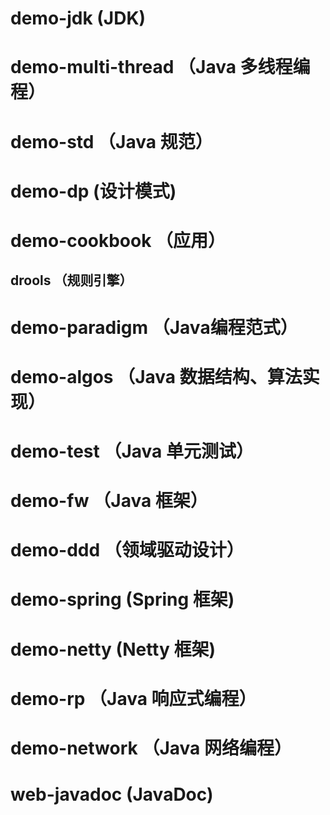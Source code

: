 
# demo-jdk (JDK)
# demo-multi-thread （Java 多线程编程）
# demo-std （Java 规范）
# demo-dp (设计模式)
# demo-cookbook （应用）
## drools （规则引擎）
# demo-paradigm （Java编程范式）
# demo-algos （Java 数据结构、算法实现）
# demo-test （Java 单元测试）
# demo-fw （Java 框架）
# demo-ddd （领域驱动设计）
# demo-spring (Spring 框架)
# demo-netty (Netty 框架)
# demo-rp （Java 响应式编程）
# demo-network （Java 网络编程）

# web-javadoc (JavaDoc)
        

